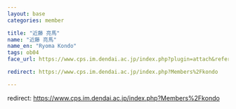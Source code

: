 ```yaml
---
layout: base
categories: member

title: "近藤 亮馬"
name: "近藤 亮馬"
name_en: "Ryoma Kondo"
tags: ob04
face_url: https://www.cps.im.dendai.ac.jp/index.php?plugin=attach&refer=Members&openfile=nowprinting.png

redirect: https://www.cps.im.dendai.ac.jp/index.php?Members%2Fkondo

---
```


redirect: https://www.cps.im.dendai.ac.jp/index.php?Members%2Fkondo
